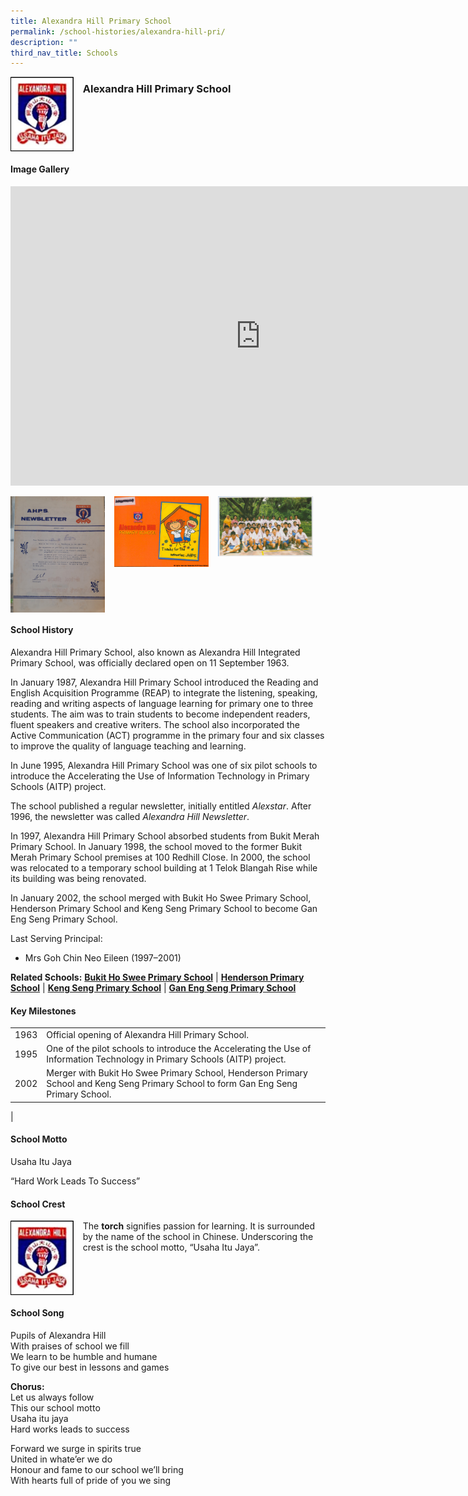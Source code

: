 ```yaml
---
title: Alexandra Hill Primary School
permalink: /school-histories/alexandra-hill-pri/
description: ""
third_nav_title: Schools
---
```

<img align="left" style="width:20%;margin-right:15px;" src="/images/alexandrahillpri1.png">

### **Alexandra Hill Primary School**

<br clear="left">

#### **Image Gallery**
<iframe allowfullscreen="true" height="479" width="800" frameborder="0" src="https://docs.google.com/presentation/d/e/2PACX-1vR83WPvKHDJDQ9tcuqZqsc2WRjm6euMx0LElrvjNYYw_3IKhFg0e2bV9YWCBbjFg9uCPz1SAibDZpuH/embed?start=false&amp;loop=true&amp;delayms=5000"></iframe>
<p><a href="https://d1yxymztqoj7qn.amplifyapp.com/images/alexandrahillpri2.jpg">  
<img align="left" style="width:30%;margin-right:15px;" src="/images/alexandrahillpri2.jpg">
</a></p>

<p><a href="https://d1yxymztqoj7qn.amplifyapp.com/images/alexandrahillpri3.jpg">  
<img align="left" style="width:30%;margin-right:15px;" src="/images/alexandrahillpri3.jpg">
</a></p>

<p><a href="https://d1yxymztqoj7qn.amplifyapp.com/images/alexandrahillpri4.jpg">  
<img align="left" style="width:30%;margin-right:15px;" src="/images/alexandrahillpri4.jpg">
</a></p>

<br clear="left">

#### **School History**
Alexandra Hill Primary School, also known as Alexandra Hill Integrated Primary School, was officially declared open on 11 September 1963.

In January 1987, Alexandra Hill Primary School introduced the Reading and English Acquisition Programme (REAP) to integrate the listening, speaking, reading and writing aspects of language learning for primary one to three students. The aim was to train students to become independent readers, fluent speakers and creative writers. The school also incorporated the Active Communication (ACT) programme in the primary four and six classes to improve the quality of language teaching and learning.

In June 1995, Alexandra Hill Primary School was one of six pilot schools to introduce the Accelerating the Use of Information Technology in Primary Schools (AITP) project.

The school published a regular newsletter, initially entitled&nbsp;_Alexstar_. After 1996, the newsletter was called&nbsp;_Alexandra Hill Newsletter_.

In 1997, Alexandra Hill Primary School absorbed students from Bukit Merah Primary School. In January 1998, the school moved to the former Bukit Merah Primary School premises at 100 Redhill Close. In 2000, the school was relocated to a temporary school building at 1 Telok Blangah Rise while its building was being renovated.

In January 2002, the school merged with Bukit Ho Swee Primary School, Henderson Primary School and Keng Seng Primary School to become Gan Eng Seng Primary School.

Last Serving Principal:<br>
* Mrs Goh Chin Neo Eileen (1997–2001) 

**Related Schools:**&nbsp;**[Bukit Ho Swee Primary School](https://d1yxymztqoj7qn.amplifyapp.com/school-histories/bukit-ho-swee-pri/)**&nbsp;\|&nbsp;**[Henderson Primary School](https://d1yxymztqoj7qn.amplifyapp.com/school-histories/henderson-pri/)**&nbsp;\|&nbsp;**[Keng Seng Primary School](https://d1yxymztqoj7qn.amplifyapp.com/school-histories/keng-seng-pri/)**&nbsp;\|&nbsp;**[Gan Eng Seng Primary School](https://d1yxymztqoj7qn.amplifyapp.com/school-histories/gan-eng-seng-pri/)**

#### **Key Milestones**

|  |  |
|:---:|---|
| 1963 | Official opening of Alexandra Hill Primary School. |
| 1995 | One of the pilot schools to introduce the Accelerating the Use of Information Technology in Primary Schools (AITP) project. |
| 2002 | Merger with Bukit Ho Swee Primary School, Henderson Primary School and Keng Seng Primary School to form Gan Eng Seng Primary School. |
|

#### **School Motto**
Usaha Itu Jaya

“Hard Work Leads To Success”

#### **School Crest**
<img align="left" style="width:20%;margin-right:15px;" src="/images/alexandrahillpri1.png">

The&nbsp;**torch**&nbsp;signifies passion for learning. It is surrounded by the name of the school in Chinese. Underscoring the crest is the school motto, “Usaha Itu Jaya”.

<br clear="left">

#### **School Song**
Pupils of Alexandra Hill<br>
With praises of school we fill<br>
We learn to be humble and humane<br>
To give our best in lessons and games

**Chorus:**<br>
Let us always follow<br>
This our school motto<br>
Usaha itu jaya<br>
Hard works leads to success

Forward we surge in spirits true<br>
United in whate’er we do<br>
Honour and fame to our school we’ll bring<br>
With hearts full of pride of you we sing